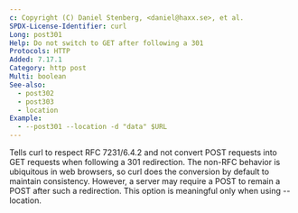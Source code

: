 ```yaml
---
c: Copyright (C) Daniel Stenberg, <daniel@haxx.se>, et al.
SPDX-License-Identifier: curl
Long: post301
Help: Do not switch to GET after following a 301
Protocols: HTTP
Added: 7.17.1
Category: http post
Multi: boolean
See-also:
  - post302
  - post303
  - location
Example:
  - --post301 --location -d "data" $URL
---
```


Tells curl to respect RFC 7231/6.4.2 and not convert POST requests into GET
requests when following a 301 redirection. The non-RFC behavior is ubiquitous
in web browsers, so curl does the conversion by default to maintain
consistency. However, a server may require a POST to remain a POST after such
a redirection. This option is meaningful only when using --location.
